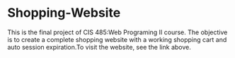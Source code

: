 # Shopping-Website
This is the final project of CIS 485:Web Programing II course. The objective is to create a complete shopping website with a working shopping cart and auto session expiration.To visit the website, see the link above.
